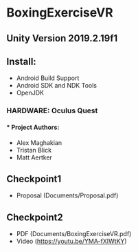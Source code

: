 # BoxingExerciseVR
## **Unity Version 2019.2.19f1**
## Install: 
   * Android Build Support
   * Android SDK and NDK Tools
   * OpenJDK
   
### HARDWARE: Oculus Quest
#### * Project Authors:
  * Alex Maghakian
  * Tristan Blick
  * Matt Aertker

## Checkpoint1
* Proposal (Documents/Proposal.pdf)

## Checkpoint2
* PDF (Documents/BoxingExerciseVR.pdf)
* Video (https://youtu.be/YMA-fXIWtKY)
